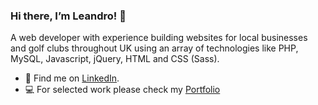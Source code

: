 ### Hi there, I’m Leandro! 👋

A web developer with experience building websites for local businesses and golf clubs throughout UK using an array of technologies like PHP, MySQL, Javascript, jQuery, HTML and CSS (Sass).

- :briefcase: Find me on [LinkedIn](https://www.linkedin.com/in/leandrodalmolin).
- :computer: For selected work please check my [Portfolio](https://leandrodev.netlify.app/)
